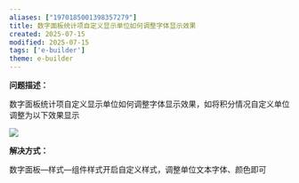 ```yaml
---
aliases: ["1970185001398357279"]
title: 数字面板统计项自定义显示单位如何调整字体显示效果
created: 2025-07-15
modified: 2025-07-15
tags: ['e-builder']
theme: e-builder
---
```


**问题描述：**

数字面板统计项自定义显示单位如何调整字体显示效果，如将积分情况自定义单位调整为以下效果显示

![](https://myhelpdoc.oss-cn-heyuan.aliyuncs.com/mdimages/f1b94ff509c08f6b8d57c60aba0325fc.jpg)

**解决方式：**

数字面板—样式—组件样式开启自定义样式，调整单位文本字体、颜色即可

